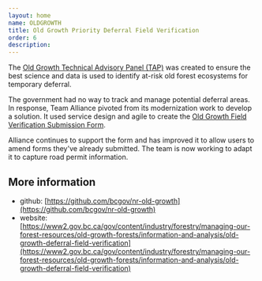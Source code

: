 ```yaml
---
layout: home
name: OLDGROWTH
title: Old Growth Priority Deferral Field Verification
order: 6
description: 
---
```


The [Old Growth Technical Advisory Panel (TAP)](https://www2.gov.bc.ca/gov/content?id=3B9ED36FB64B4DFC83528101268B73E5) was created to ensure the best science and data is used to identify at-risk old forest ecosystems for temporary deferral. 

The government had no way to track and manage potential deferral areas. In response, Team Alliance pivoted from its modernization work to develop a solution. It used service design and agile to create the [Old Growth Field Verification Submission Form](https://www2.gov.bc.ca/gov/content?id=FA95ADB67F584002993F7DA235FF7179). 

Alliance continues to support the form and has improved it to allow users to amend forms they've already submitted. The team is now working to adapt it to capture road permit information. 

## More information
+ github: [https://github.com/bcgov/nr-old-growth](https://github.com/bcgov/nr-old-growth)
+ website: [https://www2.gov.bc.ca/gov/content/industry/forestry/managing-our-forest-resources/old-growth-forests/information-and-analysis/old-growth-deferral-field-verification](https://www2.gov.bc.ca/gov/content/industry/forestry/managing-our-forest-resources/old-growth-forests/information-and-analysis/old-growth-deferral-field-verification)
